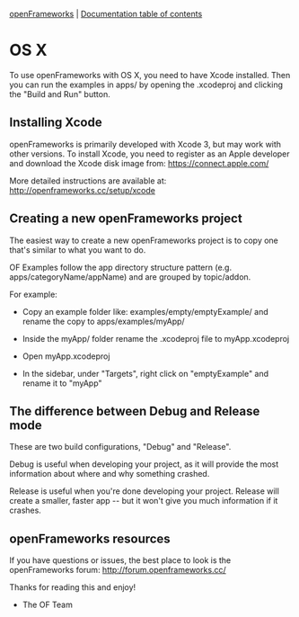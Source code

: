 [openFrameworks](http://openframeworks.cc/) | [Documentation table of contents](table_of_contents.md)

OS X
====
To use openFrameworks with OS X, you need to have Xcode installed. 
Then you can run the examples in apps/ by opening the .xcodeproj and clicking the "Build and Run" button.


Installing Xcode
----------------
openFrameworks is primarily developed with Xcode 3, but may work with other versions. 
To install Xcode, you need to register as an Apple developer and download the Xcode disk image from: https://connect.apple.com/

More detailed instructions are available at:
http://openframeworks.cc/setup/xcode


Creating a new openFrameworks project
-------------------------------------
The easiest way to create a new openFrameworks project is to copy one that's similar to what you want to do. 

OF Examples follow the app directory structure pattern (e.g. apps/categoryName/appName) and are grouped by topic/addon.

For example:

- Copy an example folder like: examples/empty/emptyExample/ and rename the copy to apps/examples/myApp/

- Inside the myApp/ folder rename the .xcodeproj file to myApp.xcodeproj

- Open myApp.xcodeproj

- In the sidebar, under "Targets", right click on "emptyExample" and rename it to "myApp"


The difference between Debug and Release mode
---------------------------------------------
These are two build configurations, "Debug" and "Release".

Debug is useful when developing your project, as it will provide the most information about where and why something crashed.

Release is useful when you're done developing your project. Release will create a smaller, faster app -- but it won't give you much information if it crashes.


openFrameworks resources
------------------------
If you have questions or issues, the best place to look is the openFrameworks forum: 
http://forum.openframeworks.cc/


Thanks for reading this and enjoy!
- The OF Team
